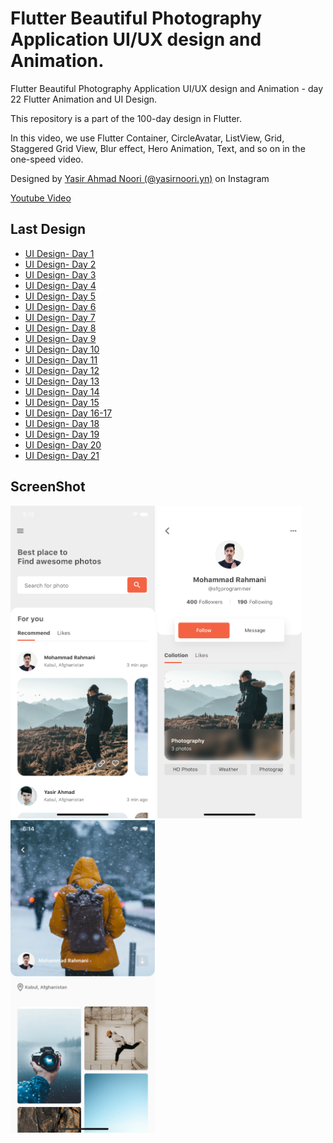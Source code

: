 # Flutter Beautiful Photography Application UI/UX design and Animation.

Flutter Beautiful Photography Application UI/UX design and Animation - day 22 Flutter Animation and UI Design.

This repository is a part of the 100-day design in Flutter.

In this video, we use Flutter Container, CircleAvatar, ListView, Grid, Staggered Grid View, Blur effect, Hero Animation, Text, and so on in the one-speed video.

Designed by [Yasir Ahmad Noori (@yasirnoori.yn)](https://bit.ly/2Lswf9j) on Instagram

[Youtube Video](https://youtu.be/xKDR_bp0sR0)

## Last Design
- [UI Design- Day 1](https://github.com/afgprogrammer/flutter-inspiration-app-ui)
- [UI Design- Day 2](https://github.com/afgprogrammer/Flutter-trip-app-ui)
- [UI Design- Day 3](https://github.com/afgprogrammer/Flutter-food-delivery-app-ui)
- [UI Design- Day 4](https://github.com/afgprogrammer/Flutter-actors-profile-app-ui)
- [UI Design- Day 5](https://github.com/afgprogrammer/Flutter-ripple-map-application)
- [UI Design- Day 6](https://github.com/afgprogrammer/Flutter-page-transition-animation)
- [UI Design- Day 7](https://github.com/afgprogrammer/Flutter-button-animation)
- [UI Design- Day 8](https://github.com/afgprogrammer/Flutter-Splash-Screen-Animation)
- [UI Design- Day 9](https://github.com/afgprogrammer/Flutter-Party-Event-Application)
- [UI Design- Day 10](https://github.com/afgprogrammer/Flutter-GridView-Example-UI)
- [UI Design- Day 11](https://github.com/afgprogrammer/Flutter-Travel-Application)
- [UI Design- Day 12](https://github.com/afgprogrammer/Flutter-Login-Page-UI)
- [UI Design- Day 13](https://github.com/afgprogrammer/Flutter-Login-Page-Design)
- [UI Design- Day 14](https://github.com/afgprogrammer/Flutter-Login-Page-3)
- [UI Design- Day 15](https://github.com/afgprogrammer/Flutter-Shoes-Shop-App)
- [UI Design- Day 16-17](https://github.com/afgprogrammer/Flutter-Complete-e-commerce)
- [UI Design- Day 18](https://github.com/afgprogrammer/Flutter-Custom-Carousel)
- [UI Design- Day 19](https://github.com/afgprogrammer/Flutter-Facebook-Redesign)
- [UI Design- Day 20](https://github.com/afgprogrammer/Flutter-Socks-Shop)
- [UI Design- Day 21](https://github.com/afgprogrammer/Flutter-App-Intro-With-Indicator)


## ScreenShot

<img src="assets/screenshots/home.png" height="500em"/>&nbsp;<img src="assets/screenshots/profile.png" height="500em" />
&nbsp;<img src="assets/screenshots/post.png" height="500em" />
